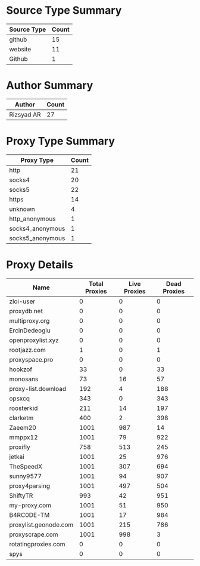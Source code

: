 # Source Type Summary

| Source Type | Count |
|-------------|-------|
| github | 15 |
| website | 11 |
| Github | 1 |


# Author Summary

| Author | Count |
|--------|-------|
| Rizsyad AR | 27 |


# Proxy Type Summary

| Proxy Type | Count |
|------------|-------|
| http | 21 |
| socks4 | 20 |
| socks5 | 22 |
| https | 14 |
| unknown | 4 |
| http_anonymous | 1 |
| socks4_anonymous | 1 |
| socks5_anonymous | 1 |


# Proxy Details

| Name | Total Proxies | Live Proxies | Dead Proxies |
|------|---------------|--------------|---------------|
| zloi-user | 0 | 0 | 0 |
| proxydb.net | 0 | 0 | 0 |
| multiproxy.org | 0 | 0 | 0 |
| ErcinDedeoglu | 0 | 0 | 0 |
| openproxylist.xyz | 0 | 0 | 0 |
| rootjazz.com | 1 | 0 | 1 |
| proxyspace.pro | 0 | 0 | 0 |
| hookzof | 33 | 0 | 33 |
| monosans | 73 | 16 | 57 |
| proxy-list.download | 192 | 4 | 188 |
| opsxcq | 343 | 0 | 343 |
| roosterkid | 211 | 14 | 197 |
| clarketm | 400 | 2 | 398 |
| Zaeem20 | 1001 | 987 | 14 |
| mmppx12 | 1001 | 79 | 922 |
| proxifly | 758 | 513 | 245 |
| jetkai | 1001 | 25 | 976 |
| TheSpeedX | 1001 | 307 | 694 |
| sunny9577 | 1001 | 94 | 907 |
| proxy4parsing | 1001 | 497 | 504 |
| ShiftyTR | 993 | 42 | 951 |
| my-proxy.com | 1001 | 51 | 950 |
| B4RC0DE-TM | 1001 | 17 | 984 |
| proxylist.geonode.com | 1001 | 215 | 786 |
| proxyscrape.com | 1001 | 998 | 3 |
| rotatingproxies.com | 0 | 0 | 0 |
| spys | 0 | 0 | 0 |
